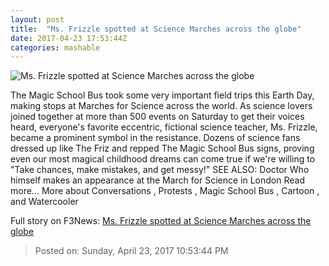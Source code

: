 ```yaml
---
layout: post
title:  "Ms. Frizzle spotted at Science Marches across the globe"
date: 2017-04-23 17:53:44Z
categories: mashable
---
```


![Ms. Frizzle spotted at Science Marches across the globe](http://i.amz.mshcdn.com/WzxStbF65oj_dHJM_sDBgTwqyk8=/1200x630/2017%2F04%2F23%2F07%2F2043a84e08b1441d9309640a16f6d5db.b6a09.jpg)

The Magic School Bus took some very important field trips this Earth Day, making stops at Marches for Science across the world. As science lovers joined together at more than 500 events on Saturday to get their voices heard, everyone's favorite eccentric, fictional science teacher, Ms. Frizzle, became a prominent symbol in the resistance. Dozens of science fans dressed up like The Friz and repped The Magic School Bus signs, proving even our most magical childhood dreams can come true if we're willing to "Take chances, make mistakes, and get messy!" SEE ALSO: Doctor Who himself makes an appearance at the March for Science in London Read more... More about Conversations , Protests , Magic School Bus , Cartoon , and Watercooler


Full story on F3News: [Ms. Frizzle spotted at Science Marches across the globe](http://www.f3nws.com/n/scX2JH)

> Posted on: Sunday, April 23, 2017 10:53:44 PM
